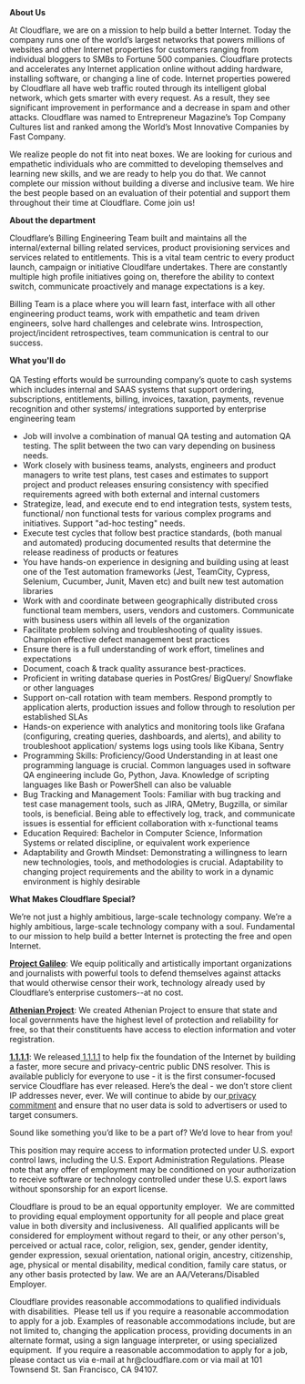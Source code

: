 <div class="content-intro">
	<div><strong>About Us</strong></div>
	<div>
		<p>At Cloudflare, we are on a mission to help build a better Internet. Today the company runs one of the world’s largest networks that powers millions of websites and other Internet properties for customers ranging from individual bloggers to SMBs to Fortune 500 companies. Cloudflare protects and accelerates any Internet application online without adding hardware, installing software, or changing a line of code. Internet properties powered by Cloudflare all have web traffic routed through its intelligent global network, which gets smarter with every request. As a result, they see significant improvement in performance and a decrease in spam and other attacks. Cloudflare was named to Entrepreneur Magazine’s Top Company Cultures list and ranked among the World’s Most Innovative Companies by Fast Company.&nbsp;</p>
		<p><span style="font-weight: 400;">We realize people do not fit into neat boxes. We are looking for curious and empathetic individuals who are committed to developing themselves and learning new skills, and we are ready to help you do that. We cannot complete our mission without building a diverse and inclusive team. We hire the best people based on an evaluation of their potential and support them throughout their time at Cloudflare. Come join us!&nbsp;</span></p>
	</div>
</div>
<p><strong>About the department</strong></p>
<p>Cloudflare’s Billing Engineering Team built and maintains all the internal/external billing related services, product provisioning services and services related to entitlements. This is a vital team centric to every product launch, campaign or initiative Cloudlfare undertakes. There are constantly multiple high profile initiatives going on, therefore the ability to context switch, communicate proactively and manage expectations is a key.</p>
<p>Billing Team is a place where you will learn fast, interface with all other engineering product teams, work with empathetic and team driven engineers, solve hard challenges and celebrate wins. Introspection, project/incident retrospectives, team communication is central to our success.&nbsp;</p>
<p><strong>What you'll do</strong> <br><br>QA Testing efforts would be surrounding company’s quote to cash systems which includes internal and SAAS systems that support ordering, subscriptions, entitlements, billing, invoices, taxation, payments, revenue recognition and other systems/ integrations supported by enterprise engineering team</p>
<ul>
	<li>Job will involve a combination of manual QA testing and automation QA testing. The split between the two can vary depending on business needs.&nbsp;</li>
	<li>Work closely with business teams, analysts, engineers and product managers to write test plans, test cases and estimates to support project and product releases ensuring consistency with specified requirements agreed with both external and internal customers</li>
	<li>Strategize, lead, and execute end to end integration tests, system tests,&nbsp; functional/ non functional tests for various complex programs and initiatives. Support "ad-hoc testing" needs.</li>
	<li>Execute test cycles that follow best practice standards, (both manual and automated) producing documented results that determine the release readiness of products or features</li>
	<li>You have hands-on experience in designing and building using at least one of the Test automation frameworks (Jest, TeamCity, Cypress, Selenium, Cucumber, Junit, Maven etc) and built new test automation libraries</li>
	<li>Work with and coordinate between geographically distributed cross functional team members, users, vendors and customers. Communicate with business users within all levels of the organization</li>
	<li>Facilitate problem solving and troubleshooting of quality issues. Champion effective defect management best practices</li>
	<li>Ensure there is a full understanding of work effort, timelines and expectations</li>
	<li>Document, coach &amp; track quality assurance best-practices.</li>
	<li>Proficient in writing database queries in PostGres/ BigQuery/ Snowflake or other languages</li>
	<li>Support on-call rotation with team members. Respond promptly to application alerts, production issues and follow through to resolution per established SLAs</li>
	<li>Hands-on experience with analytics and monitoring tools like Grafana (configuring, creating queries, dashboards, and alerts), and ability to troubleshoot application/ systems logs using tools like Kibana, Sentry</li>
	<li>Programming Skills: Proficiency/Good Understanding in at least one programming language is crucial. Common languages used in software QA engineering include Go, Python, Java. Knowledge of scripting languages like Bash or PowerShell can also be valuable</li>
	<li>Bug Tracking and Management Tools: Familiar with bug tracking and test case management tools, such as JIRA, QMetry, Bugzilla, or similar tools, is beneficial. Being able to effectively log, track, and communicate issues is essential for efficient collaboration with x-functional teams</li>
	<li>Education Required: Bachelor in Computer Science, Information Systems or related discipline, or equivalent work experience</li>
	<li>Adaptability and Growth Mindset: Demonstrating a willingness to learn new technologies, tools, and methodologies is crucial. Adaptability to changing project requirements and the ability to work in a dynamic environment is highly desirable</li>
</ul>
<div class="content-conclusion">
	<p><strong>What Makes Cloudflare Special?</strong></p>
	<p><span style="font-weight: 400;">We’re not just a highly ambitious, large-scale technology company. We’re a highly ambitious, large-scale technology company with a soul. Fundamental to our mission to help build a better Internet is protecting the free and open Internet.</span></p>
	<p><a href="https://blog.cloudflare.com/protecting-free-expression-online/"><strong>Project Galileo</strong></a><span style="font-weight: 400;">: We equip politically and artistically important organizations and journalists with powerful tools to defend themselves against attacks that would otherwise censor their work, technology already used by Cloudflare’s enterprise customers--at no cost.</span></p>
	<p><strong><a href="https://www.cloudflare.com/athenian/">Athenian Project</a></strong><span style="font-weight: 400;">: We created Athenian Project to ensure that state and local governments have the highest level of protection and reliability for free, so that their constituents have access to election information and voter registration.</span></p>
	<p><a href="https://1.1.1.1/"><strong>1.1.1.1</strong></a><span style="font-weight: 400;">: We released</span><a href="https://1.1.1.1/"> <span style="font-weight: 400;">1.1.1.1</span></a><span style="font-weight: 400;"> to help fix the foundation of the Internet by building a faster, more secure and privacy-centric public DNS resolver. This is available publicly for everyone to use - it is the first consumer-focused service Cloudflare has ever released. Here’s the deal - we don’t store client IP addresses never, ever. We will continue to abide by our</span><a href="https://developers.cloudflare.com/1.1.1.1/privacy/public-dns-resolver"> privacy commitment</a><span style="font-weight: 400;"> and ensure that no user data is sold to advertisers or used to target consumers.</span></p>
	<p><span style="font-weight: 400;">Sound like something you’d like to be a part of? We’d love to hear from you!</span></p>
	<p><span style="font-weight: 400;">This position may require access to information protected under U.S. export control laws, including the U.S. Export Administration Regulations. Please note that any offer of employment may be conditioned on your authorization to receive software or technology controlled under these U.S. export laws without sponsorship for an export license.</span></p>
	<p><span style="font-weight: 400;">Cloudflare is proud to be an equal opportunity employer. &nbsp;We are committed to providing equal employment opportunity for all people and place great value in both diversity and inclusiveness. &nbsp;All qualified applicants will be considered for employment without regard to their, or any other person's, perceived or actual</span> <span style="font-weight: 400;">race, color, religion, sex, gender, gender identity, gender expression, sexual orientation, national origin, ancestry, citizenship, age, physical or mental disability, medical condition, family care status, or any other basis protected by law. </span><span style="font-weight: 400;">We are an AA/Veterans/Disabled Employer.</span></p>
	<p><span style="font-weight: 400;">Cloudflare provides reasonable accommodations to qualified individuals with disabilities. &nbsp;Please tell us if you require a reasonable accommodation to apply for a job. Examples of reasonable accommodations include, but are not limited to, changing the application process, providing documents in an alternate format, using a sign language interpreter, or using specialized equipment. &nbsp;If you require a reasonable accommodation to apply for a job, please contact us via e-mail at </span><span style="font-weight: 400;">hr@cloudflare.com</span><span style="font-weight: 400;"> or via mail at 101 Townsend St. San Francisco, CA 94107.</span></p>
</div>